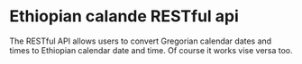 # Ethiopian calande RESTful api
The RESTful API allows users to convert Gregorian calendar dates and times to Ethiopian calendar date and time. Of course it works vise versa too.    
